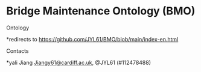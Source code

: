 # Bridge Maintenance Ontology (BMO)

Ontology  

*redirects to   https://github.com/JYL61/BMO/blob/main/index-en.html



Contacts

*yali Jiang <Jiangy61@cardiff.ac.uk>, @JYL61 (#112478488)
